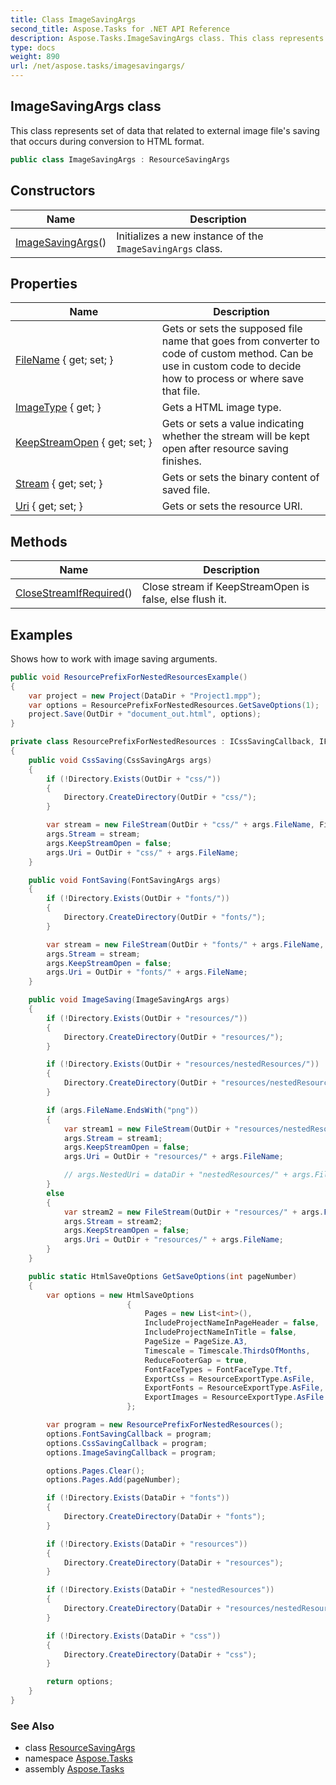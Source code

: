 ```yaml
---
title: Class ImageSavingArgs
second_title: Aspose.Tasks for .NET API Reference
description: Aspose.Tasks.ImageSavingArgs class. This class represents set of data that related to external image files saving that occurs during conversion to HTML format
type: docs
weight: 890
url: /net/aspose.tasks/imagesavingargs/
---
```

## ImageSavingArgs class

This class represents set of data that related to external image file's saving that occurs during conversion to HTML format.

```csharp
public class ImageSavingArgs : ResourceSavingArgs
```

## Constructors

| Name | Description |
| --- | --- |
| [ImageSavingArgs](imagesavingargs/)() | Initializes a new instance of the `ImageSavingArgs` class. |

## Properties

| Name | Description |
| --- | --- |
| [FileName](../../aspose.tasks/resourcesavingargs/filename/) { get; set; } | Gets or sets the supposed file name that goes from converter to code of custom method. Can be use in custom code to decide how to process or where save that file. |
| [ImageType](../../aspose.tasks/imagesavingargs/imagetype/) { get; } | Gets a HTML image type. |
| [KeepStreamOpen](../../aspose.tasks/resourcesavingargs/keepstreamopen/) { get; set; } | Gets or sets a value indicating whether the stream will be kept open after resource saving finishes. |
| [Stream](../../aspose.tasks/resourcesavingargs/stream/) { get; set; } | Gets or sets the binary content of saved file. |
| [Uri](../../aspose.tasks/resourcesavingargs/uri/) { get; set; } | Gets or sets the resource URI. |

## Methods

| Name | Description |
| --- | --- |
| [CloseStreamIfRequired](../../aspose.tasks/resourcesavingargs/closestreamifrequired/)() | Close stream if KeepStreamOpen is false, else flush it. |

## Examples

Shows how to work with image saving arguments.

```csharp
public void ResourcePrefixForNestedResourcesExample()
{
    var project = new Project(DataDir + "Project1.mpp");
    var options = ResourcePrefixForNestedResources.GetSaveOptions(1);
    project.Save(OutDir + "document_out.html", options);
}

private class ResourcePrefixForNestedResources : ICssSavingCallback, IFontSavingCallback, IImageSavingCallback
{
    public void CssSaving(CssSavingArgs args)
    {
        if (!Directory.Exists(OutDir + "css/"))
        {
            Directory.CreateDirectory(OutDir + "css/");
        }

        var stream = new FileStream(OutDir + "css/" + args.FileName, FileMode.Create);
        args.Stream = stream;
        args.KeepStreamOpen = false;
        args.Uri = OutDir + "css/" + args.FileName;
    }

    public void FontSaving(FontSavingArgs args)
    {
        if (!Directory.Exists(OutDir + "fonts/"))
        {
            Directory.CreateDirectory(OutDir + "fonts/");
        }

        var stream = new FileStream(OutDir + "fonts/" + args.FileName, FileMode.Create);
        args.Stream = stream;
        args.KeepStreamOpen = false;
        args.Uri = OutDir + "fonts/" + args.FileName;
    }

    public void ImageSaving(ImageSavingArgs args)
    {
        if (!Directory.Exists(OutDir + "resources/"))
        {
            Directory.CreateDirectory(OutDir + "resources/");
        }

        if (!Directory.Exists(OutDir + "resources/nestedResources/"))
        {
            Directory.CreateDirectory(OutDir + "resources/nestedResources/");
        }

        if (args.FileName.EndsWith("png"))
        {
            var stream1 = new FileStream(OutDir + "resources/nestedResources/" + args.FileName, FileMode.Create);
            args.Stream = stream1;
            args.KeepStreamOpen = false;
            args.Uri = OutDir + "resources/" + args.FileName;

            // args.NestedUri = dataDir + "nestedResources/" + args.FileName;
        }
        else
        {
            var stream2 = new FileStream(OutDir + "resources/" + args.FileName, FileMode.Create);
            args.Stream = stream2;
            args.KeepStreamOpen = false;
            args.Uri = OutDir + "resources/" + args.FileName;
        }
    }

    public static HtmlSaveOptions GetSaveOptions(int pageNumber)
    {
        var options = new HtmlSaveOptions
                          {
                              Pages = new List<int>(),
                              IncludeProjectNameInPageHeader = false,
                              IncludeProjectNameInTitle = false,
                              PageSize = PageSize.A3,
                              Timescale = Timescale.ThirdsOfMonths,
                              ReduceFooterGap = true,
                              FontFaceTypes = FontFaceType.Ttf,
                              ExportCss = ResourceExportType.AsFile,
                              ExportFonts = ResourceExportType.AsFile,
                              ExportImages = ResourceExportType.AsFile
                          };

        var program = new ResourcePrefixForNestedResources();
        options.FontSavingCallback = program;
        options.CssSavingCallback = program;
        options.ImageSavingCallback = program;

        options.Pages.Clear();
        options.Pages.Add(pageNumber);

        if (!Directory.Exists(DataDir + "fonts"))
        {
            Directory.CreateDirectory(DataDir + "fonts");
        }

        if (!Directory.Exists(DataDir + "resources"))
        {
            Directory.CreateDirectory(DataDir + "resources");
        }

        if (!Directory.Exists(DataDir + "nestedResources"))
        {
            Directory.CreateDirectory(DataDir + "resources/nestedResources");
        }

        if (!Directory.Exists(DataDir + "css"))
        {
            Directory.CreateDirectory(DataDir + "css");
        }

        return options;
    }
}
```

### See Also

* class [ResourceSavingArgs](../resourcesavingargs/)
* namespace [Aspose.Tasks](../../aspose.tasks/)
* assembly [Aspose.Tasks](../../)


